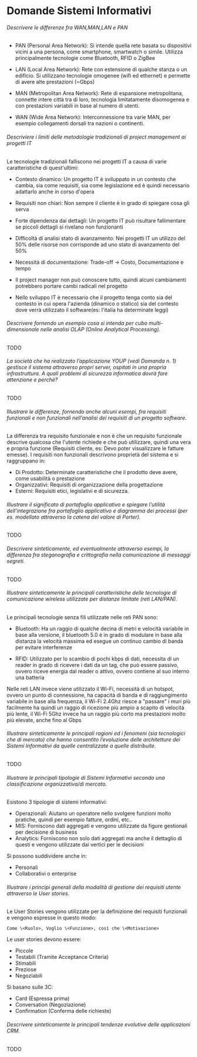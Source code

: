# Domande Sistemi Informativi

###### Descrivere le differenze fra WAN,MAN,LAN e PAN

- PAN (Personal Area Network): Si intende quella rete basata su dispositivi vicini a una persona, come smartphone, smartwatch o simile. Utilizza principalmente tecnologie come Bluetooth, RFID o ZigBee

- LAN (Local Area Network): Rete con estensione di qualche stanza o un edificio. Si utilizzano tecnologie omogenee (wifi ed ethernet) e permette di avere alte prestazioni (~Gbps)

- MAN (Metropolitan Area Network): Rete di espansione metropolitana, connette intere città tra di loro, tecnologia limitatamente disomogenea e con prestazioni variabili in base al numero di utenti.

- WAN (Wide Area Network): Interconnessione tra varie MAN, per esempio collegamenti dorsali tra nazioni o continenti.

###### Descriviere i limiti delle metodologie tradizionali di project management ai progetti IT

Le tecnologie tradizionali falliscono nei progetti IT a causa di varie caratteristiche di quest'ultimi:

- Contesto dinamico: Un progetto IT è sviluppato in un contesto che cambia, sia come requisiti, sia come legislazione ed è quindi necessario adattarlo anche in corso d'opera

- Requisiti non chiari: Non sempre il cliente è in grado di spiegare cosa gli serva

- Forte dipendenza dai dettagli: Un progetto IT può risultare fallimentare se piccoli dettagli si rivelano non funzionanti

- Difficoltà di analisi stato di avanzamento: Nei progetti IT un utilizzo del 50% delle risorse non corrisponde ad uno stato di avanzamento del 50%

- Necessità di documentazione: Trade-off -> Costo, Documentazione e tempo

- Il project manager non può conoscere tutto, quindi alcuni cambiamenti potrebbero portare cambi radicali nel progetto

- Nello sviluppo IT è necessario che il progetto tenga conto sia del contesto in cui opera l'azienda (dinamico o statico) sia del contesto dove verrà utilizzato il software(es: l'italia ha determinate leggi)

###### Descrivere fornendo un esempio cosa si intenda per cubo multi-dimensionale nelle analisi OLAP (Online Analytical Processing).

TODO

###### La società che ha realizzato l’applicazione YOUP (vedi Domanda n. 1) gestisce il sistema attraverso propri server, ospitati in una propria infrastruttura. A quali problemi di sicurezza informatica dovrà fare attenzione e perché?

TODO

###### Illustrare le differenze, fornendo anche alcuni esempi, fra requisiti funzionali e non funzionali nell’analisi dei requisiti di un progetto software.

La differenza tra requisito funzionale e non è che un requisito funzionale descrive qualcosa che l'utente richiede e che può utilizzare, quindi una vera e propria funzione (Requisiti cliente, es: Devo poter visualizzare le fatture emesse).
I requisiti non funzionali descrivono proprietà del sistema e si raggruppano in:

- Di Prodotto: Determinate caratteristiche che il prodotto deve avere, come usabilità o prestazione
- Organizzativi: Requisiti di organizzazione della progettazione
- Esterni: Requisiti etici, legislativi e di sicurezza.

###### Illustrare il significato di portafoglio applicativo e spiegare l’utilità dell’integrazione fra portafoglio applicativo e diagramma dei processi (per es. modellato attraverso la catena del valore di Porter).

TODO

###### Descrivere sinteticamente, ed eventualmente attraverso esempi, la differenza fra steganografia e crittografia nella comunicazione di messaggi segreti.

TODO

###### Illustrare sinteticamente le principali caratteristiche delle tecnologie di comunicazione wireless utilizzate per distanze limitate (reti LAN/PAN).

Le principali tecnologie senza fili utilizzate nelle reti PAN sono:

- Bluetooth: Ha un raggio di qualche decina di metri e velocità variabile in base alla versione, il bluetooth 5.0 è in grado di modulare in base alla distanza la velocità massima ed esegue un continuo cambio di banda per evitare interferenze

- RFID: Utilizzato per lo scambio di pochi kbps di dati, necessita di un reader in grado di ricevere i dati da un tag, che può essere passivo, ovvero riceve energia dal reader o attivo, ovvero contiene al suo interno una batteria

Nelle reti LAN invece viene utilizzato il Wi-Fi, necessità di un hotspot, ovvero un punto di connessione, ha capacità di banda e di raggiungimento variabile in base alla frequenza, il Wi-Fi 2.4Ghz riesce a "passare" i muri più facilmente ha quindi un raggio di ricezione più ampio a scapito di velocità più lente, il Wi-Fi 5Ghz invece ha un raggio più corto ma prestazioni molto più elevate, anche fino al Gbps

###### Illustrare sinteticamente le principali ragioni ed i fenomeni (sia tecnologici che di mercato) che hanno consentito l’evoluzione delle architetture dei Sistemi Informativi da quelle centralizzate a quelle distribuite.

TODO

###### Illustrare le principali tipologie di Sistemi Informativi secondo una classificazione organizzativa/di mercato.

Esistono 3 tipologie di sistemi informativi:

- Operazionali: Aiutano un operatore nello svolgere funzioni molto pratiche, quindi per esempio fatture, ordini, etc..
- MIS: Forniscono dati aggregati e vengono utilizzate da figure gestionali per decisione di business
- Analytics: Forniscono non solo dati aggregati ma anche il dettaglio di questi e vengono utilizzate dai vertici per le decisioni

Si possono suddividere anche in:

- Personali
- Collaborativi o enterprise

###### Illustrare i principi generali della modalità di gestione dei requisiti utente attraverso le User stories.

Le User Stories vengono utilizzate per la definizione dei requisiti funzionali e vengono espresse in questo modo:

    Come \<Ruolo>, Voglio \<Funzione>, così che \<Motivazione>

Le user stories devono essere:

- Piccole
- Testabili (Tramite Acceptance Criteria)
- Stimabili
- Preziose
- Negoziabili

Si basano sulle 3C:

- Card (Espressa prima)
- Conversation (Negoziazione)
- Confirmation (Conferma delle richieste)

###### Descrivere sinteticamente le principali tendenze evolutive delle applicazioni CRM.

TODO
